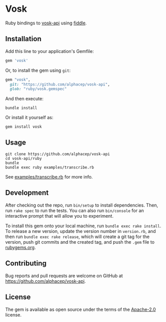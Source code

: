# Vosk

Ruby bindings to [vosk-api](https://github.com/alphacep/vosk-api) using [fiddle](https://github.com/ruby/fiddle).

## Installation

Add this line to your application's Gemfile:

```ruby
gem 'vosk'
```

Or, to install the gem using `git`:

```ruby
gem "vosk",
  git: "https://github.com/alphacep/vosk-api",
  glob: "ruby/vosk.gemspec"
```

And then execute:

```
bundle install
```

Or install it yourself as:
```
gem install vosk
```

## Usage

```
git clone https://github.com/alphacep/vosk-api
cd vosk-api/ruby
bundle
bundle exec ruby examples/transcribe.rb
```

See [examples/transcribe.rb](examples/transcribe.rb) for more info.

## Development

After checking out the repo, run `bin/setup` to install dependencies. Then, run `rake spec` to run the tests. You can also run `bin/console` for an interactive prompt that will allow you to experiment.

To install this gem onto your local machine, run `bundle exec rake install`. To release a new version, update the version number in `version.rb`, and then run `bundle exec rake release`, which will create a git tag for the version, push git commits and the created tag, and push the `.gem` file to [rubygems.org](https://rubygems.org).

## Contributing

Bug reports and pull requests are welcome on GitHub at https://github.com/alphacep/vosk-api.

## License

The gem is available as open source under the terms of the [Apache-2.0](https://opensource.org/license/apache-2-0/) license.
